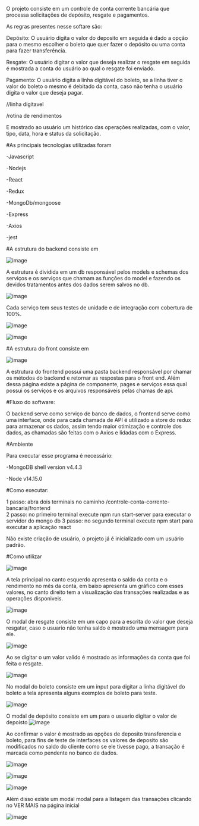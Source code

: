 O projeto consiste em um controle de conta corrente bancária que processa solicitações de depósito, resgate e pagamentos. 

As regras presentes nesse softare são: 

Depósito:  O usuário digita o valor do deposito em seguida é dado a opção para o mesmo escolher o boleto que quer fazer o depósito ou uma conta para fazer transferência. 

Resgate: O usuário digitar o valor que deseja realizar o resgate em seguida é mostrada a conta do usuário ao qual o resgate foi enviado. 

Pagamento: O usuário digita a linha digitável do boleto, se a linha tiver o valor do boleto o mesmo é debitado da conta, caso não tenha o usuário digita o valor que deseja pagar. 

//linha digitavel

/rotina de rendimentos

E mostrado ao usuário um histórico das operações realizadas, com o valor, tipo, data, hora e status da solicitação. 

#As principais tecnologias utilizadas foram

-Javascript 

-Nodejs 

-React 

-Redux 

-MongoDb/mongoose

-Express

-Axios

-jest

#A estrutura do backend consiste em


![image](https://user-images.githubusercontent.com/18398837/114958998-8c0ebd00-9e3a-11eb-983e-26ca25885d32.png)

A estrutura é dividida em um db responsável pelos models e schemas dos serviços e os serviços que chamam as funções do model e fazendo os devidos tratamentos antes dos dados serem salvos no db.

![image](https://user-images.githubusercontent.com/18398837/114959151-d98b2a00-9e3a-11eb-8588-549086b789ef.png)

Cada serviço tem seus testes de unidade e de integração com cobertura de 100%.

![image](https://user-images.githubusercontent.com/18398837/114960620-cf1e5f80-9e3d-11eb-8cbb-0e5a90b95cdd.png)

![image](https://user-images.githubusercontent.com/18398837/114960636-d5acd700-9e3d-11eb-951b-4e0c390febaa.png)


#A estrutura do front consiste em

![image](https://user-images.githubusercontent.com/18398837/114959379-528a8180-9e3b-11eb-8131-2e17fdd84f44.png)

A estrutura do frontend possui uma pasta backend responsável por chamar os métodos do backend  e retornar as respostas para o front end. Além dessa página existe a página de componente, pages e serviços essa qual possui os serviços e os arquivos responsáveis pelas chamas de api. 

 

#Fluxo do software: 
 
O backend serve como serviço de banco de dados, o frontend serve como uma interface, onde para cada chamada de API é utilizado a store do redux para armazenar os dados, assim tendo maior otimização e controle dos dados, as chamadas são feitas com o Axios e lidadas com o Express. 


#Ambiente

Para executar esse programa é necessário: 

-MongoDB shell version v4.4.3 

-Node v14.15.0

 
#Como executar: 

1 passo: abra dois terminais no caminho /controle-conta-corrente-bancaria/frontend  
2 passo: no primeiro terminal execute npm run start-server para executar o servidor do mongo db 
3 passo: no segundo terminal execute npm start para executar a aplicação react 

Não existe criação de usuário, o projeto já é inicializado com um usuário padrão.


#Como utilizar

![image](https://user-images.githubusercontent.com/18398837/114961880-10b00a00-9e40-11eb-8c5d-6b83141e2456.png)


A tela principal no canto esquerdo apresenta o saldo da conta e o rendimento no mês da conta, em baixo apresenta um gráfico com esses valores, no canto direito tem a visualização das transações realizadas e as operações disponiveis.

![image](https://user-images.githubusercontent.com/18398837/114961983-494fe380-9e40-11eb-94d5-5a1cb5128eef.png)

O modal de resgate consiste em um capo para a escrita do valor que deseja resgatar, caso o usuario não tenha saldo é mostrado uma mensagem para ele.

![image](https://user-images.githubusercontent.com/18398837/114962070-743a3780-9e40-11eb-9308-9b5c233a6483.png)

Ao se digitar o um valor valido é mostrado as informações da conta que foi feita o resgate. 

![image](https://user-images.githubusercontent.com/18398837/114962123-8b792500-9e40-11eb-9462-8f14d5c21ed5.png)

No modal do boleto consiste em um input para digitar a linha digitável do boleto a tela apresenta alguns exemplos de boleto para teste. 

![image](https://user-images.githubusercontent.com/18398837/114962187-a3e93f80-9e40-11eb-95a4-bc5183095c5d.png)

O modal de depósito consiste em um para o usuario digitar o valor de depoisto 
![image](https://user-images.githubusercontent.com/18398837/114962373-f165ac80-9e40-11eb-9ef9-a9a672d015f7.png)

Ao confirmar o valor é mostrado as opções de deposito transferencia e boleto, para fins de teste de interfaces os valores de deposito são modificados no saldo do cliente como se ele tivesse pago, a transação é marcada como pendente no banco de dados.

![image](https://user-images.githubusercontent.com/18398837/114962393-f9255100-9e40-11eb-8f04-0ce6f38c475f.png)


![image](https://user-images.githubusercontent.com/18398837/114962497-2540d200-9e41-11eb-9bcc-aaccab8f9872.png)

![image](https://user-images.githubusercontent.com/18398837/114962515-2d007680-9e41-11eb-986c-fc4d6aab4c90.png)

Além disso existe um modal modal para a listagem das transações clicando no VER MAIS na página inicial

![image](https://user-images.githubusercontent.com/18398837/114962556-44d7fa80-9e41-11eb-90ec-a724003a0860.png)






